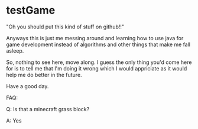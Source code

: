 # testGame
"Oh you should put this kind of stuff on github!!"

Anyways this is just me messing around and learning how to use java for game development instead of algorithms and other things that make me fall asleep.

So, nothing to see here, move along. I guess the only thing you'd come here for is to tell me that I'm doing it wrong which I would appriciate as it would help me do better in the future.

Have a good day.

FAQ:

Q: Is that a minecraft grass block?

A: Yes
